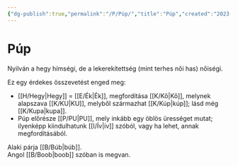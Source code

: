 ```yaml
---
{"dg-publish":true,"permalink":"/P/Púp/","title":"Púp","created":"2023-11-21T02:49","updated":"2025-07-19T00:55"}
---
```



# Púp

Nyilván a hegy hímségi, de a lekerekítettség (mint terhes női has) nőiségi.  

Ez egy érdekes összevetést enged meg:  
- [[H/Hegy\|Hegy]] = [[E/Ék\|Ék]], megfordítása [[K/Kő\|Kő]], melynek alapszava [[K/KU\|KU]], melyből származhat [[K/Kúp\|kúp]]; lásd még [[K/Kupa\|kupa]].
- Púp előrésze [[P/PU\|PU]], mely inkább egy öblös ürességet mutat; ilyenképp kiindulhatunk [[I/Ív\|ív]] szóból, vagy ha lehet, annak megfordításából.

  

Alaki párja [[B/Búb\|búb]].  
Angol [[B/Boob\|boob]] szóban is megvan.  